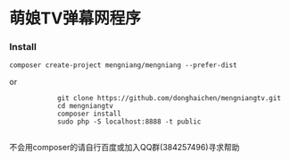 # 萌娘TV弹幕网程序

### Install
```shell
composer create-project mengniang/mengniang --prefer-dist
```

or
```shell
            git clone https://github.com/donghaichen/mengniangtv.git
            cd mengniangtv
            composer install
            sudo php -S localhost:8888 -t public
            
```
            
不会用composer的请自行百度或加入QQ群(384257496)寻求帮助